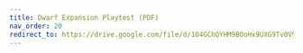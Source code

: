```yaml
---
title: Dwarf Expansion Playtest (PDF)
nav_order: 20
redirect_to: https://drive.google.com/file/d/1O4GChQYHM9BOoHx9UXG9Tv0V92_4qA6w/view?usp=share_link
---
```

